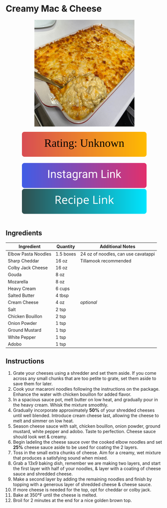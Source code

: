 # Creamy Mac & Cheese
<p align="center">
  <img src="images/creamy-mac-&-cheese-1024x964.jpg" width="321" height="342">
</p>

<div align="center">
  <img src="../graphics/svg/stars-unknown.svg" alt="Rating">
</div>

<br>

<div align="center">
  <a href="https://www.instagram.com/reel/DCpaVvMpVLg/?igsh=NTc4MTIwNjQ2YQ%3D%3D&fbclid=IwZXh0bgNhZW0CMTEAAR3D715Ekf3YCETK5iHJRdx3ZtG2nU2MZfPXjM2s9udX1t5h0Ohz-zDN2mU_aem_94XGSlLPxRu9GLpaAi9KKQ">
    <img src="../graphics/svg/link-button-instagram.svg" alt="Instagram Link">
  </a>
</div>

<div align="center">
  <a href="https://tonisrecipes.com/creamy-mac-and-cheese-2">
    <img src="../graphics/svg/link-button-recipe.svg" alt="Recipe Link">
  </a>
</div>

<br>

## Ingredients
| Ingredient | Quantity | Additional Notes |
| --- | --- | --- |
| Elbow Pasta Noodles | 1.5 boxes | 24 oz of noodles, can use cavatappi |
| Sharp Cheddar | 16 oz | Tillamook recommended |
| Colby Jack Cheese | 16 oz |
| Gouda | 8 oz |
| Mozarella | 8 oz |
| Heavy Cream | 6 cups |
| Salted Butter | 4 tbsp |
| Cream Cheese | 4 oz | *optional* |
| Salt | 2 tsp |
| Chicken Bouillon | 2 tsp |
| Onion Powder | 1 tsp |
| Ground Mustard | 1 tsp |
| White Pepper | 1 tsp |
| Adobo | 1 tsp |

## Instructions
1. Grate your cheeses using a shredder and set them aside. If you come across any small chunks that are too petite to grate, set them aside to save them for later.
1. Cook your macaroni noodles following the instructions on the package. Enhance the water with chicken bouillon for added flavor.
1. In a spacious sauce pot, melt butter on low heat, and gradually pour in the heavy cream. Whisk the mixture smoothly.
1. Gradually incorporate approximately **50%** of your shredded cheeses until well blended. Introduce cream cheese last, allowing the cheese to melt and simmer on low heat.
1. Season cheese sauce with salt, chicken bouillon, onion powder, ground mustard, white pepper and adobo. Taste to perfection. Cheese sauce should look wet & creamy.
1. Begin ladeling the cheese sauce over the cooked elbow noodles and set **25%** cheese sauce aside to be used for coating the 2 layers.
1. Toss in the small extra chunks of cheese. Aim for a creamy, wet mixture that produces a satisfying sound when mixed.
1. Grab a 13x9 baking dish, remember we are making two layers, and start the first layer with half of your noodles, & layer with a coating of cheese sauce and shredded cheese.
1. Make a second layer by adding the remaining noodles and finish by topping with a generous layer of shredded cheese & cheese sauce.
1. If more cheese is needed for the top, opt for cheddar or colby jack.
1. Bake at 350°F until the cheese is melted.
1. Broil for 2 minutes at the end for a nice golden brown top.
